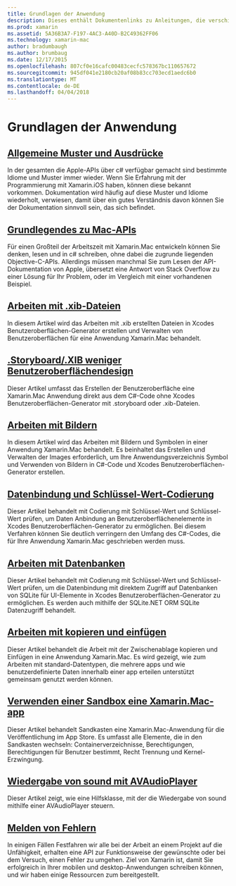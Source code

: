 ```yaml
---
title: Grundlagen der Anwendung
description: Dieses enthält Dokumentenlinks zu Anleitungen, die verschiedenen Konzepte erforderlich, um zu verstehen, beim Entwickeln von Anwendungen Xamarin.Mac beschrieben.
ms.prod: xamarin
ms.assetid: 5A36B3A7-F197-4AC3-A40D-B2C49362FF06
ms.technology: xamarin-mac
author: bradumbaugh
ms.author: brumbaug
ms.date: 12/17/2015
ms.openlocfilehash: 807cf0e16cafc00483cecfc578367bc110657672
ms.sourcegitcommit: 945df041e2180cb20af08b83cc703ecd1aedc6b0
ms.translationtype: MT
ms.contentlocale: de-DE
ms.lasthandoff: 04/04/2018
---
```

# <a name="application-fundamentals"></a>Grundlagen der Anwendung

## <a name="common-patterns-and-idiomsmacapp-fundamentalspatternsmd"></a>[Allgemeine Muster und Ausdrücke](~/mac/app-fundamentals/patterns.md)

In der gesamten die Apple-APIs über c# verfügbar gemacht sind bestimmte Idiome und Muster immer wieder. Wenn Sie Erfahrung mit der Programmierung mit Xamarin.iOS haben, können diese bekannt vorkommen. Dokumentation wird häufig auf diese Muster und Idiome wiederholt, verwiesen, damit über ein gutes Verständnis davon können Sie der Dokumentation sinnvoll sein, das sich befindet.

## <a name="understanding-mac-apismacapp-fundamentalsmac-apismd"></a>[Grundlegendes zu Mac-APIs](~/mac/app-fundamentals/mac-apis.md)

Für einen Großteil der Arbeitszeit mit Xamarin.Mac entwickeln können Sie denken, lesen und in c# schreiben, ohne dabei die zugrunde liegenden Objective-C-APIs. Allerdings müssen manchmal Sie zum Lesen der API-Dokumentation von Apple, übersetzt eine Antwort von Stack Overflow zu einer Lösung für Ihr Problem, oder im Vergleich mit einer vorhandenen Beispiel.

## <a name="working-with-xib-filesmacapp-fundamentalsxibmd"></a>[Arbeiten mit .xib-Dateien](~/mac/app-fundamentals/xib.md)

In diesem Artikel wird das Arbeiten mit .xib erstellten Dateien in Xcodes Benutzeroberflächen-Generator erstellen und Verwalten von Benutzeroberflächen für eine Anwendung Xamarin.Mac behandelt.

## <a name="storyboardxib-less-user-interface-designmacapp-fundamentalsxibless-uimd"></a>[.Storyboard/.XIB weniger Benutzeroberflächendesign](~/mac/app-fundamentals/xibless-ui.md)

Dieser Artikel umfasst das Erstellen der Benutzeroberfläche eine Xamarin.Mac Anwendung direkt aus dem C#-Code ohne Xcodes Benutzeroberflächen-Generator mit .storyboard oder .xib-Dateien.

## <a name="working-with-imagesmacapp-fundamentalsimagemd"></a>[Arbeiten mit Bildern](~/mac/app-fundamentals/image.md)

In diesem Artikel wird das Arbeiten mit Bildern und Symbolen in einer Anwendung Xamarin.Mac behandelt. Es beinhaltet das Erstellen und Verwalten der Images erforderlich, um Ihre Anwendungsverzeichnis Symbol und Verwenden von Bildern in C#-Code und Xcodes Benutzeroberflächen-Generator erstellen.

## <a name="data-binding-and-key-value-codingmacapp-fundamentalsdatabindingmd"></a>[Datenbindung und Schlüssel-Wert-Codierung](~/mac/app-fundamentals/databinding.md)

Dieser Artikel behandelt mit Codierung mit Schlüssel-Wert und Schlüssel-Wert prüfen, um Daten Anbindung an Benutzeroberflächenelemente in Xcodes Benutzeroberflächen-Generator zu ermöglichen. Bei diesem Verfahren können Sie deutlich verringern den Umfang des C#-Codes, die für Ihre Anwendung Xamarin.Mac geschrieben werden muss. 

## <a name="working-with-databasesmacapp-fundamentalsdatabasesmd"></a>[Arbeiten mit Datenbanken](~/mac/app-fundamentals/databases.md)

Dieser Artikel behandelt mit Codierung mit Schlüssel-Wert und Schlüssel-Wert prüfen, um die Datenbindung mit direktem Zugriff auf Datenbanken von SQLite für UI-Elemente in Xcodes Benutzeroberflächen-Generator zu ermöglichen. Es werden auch mithilfe der SQLite.NET ORM SQLite Datenzugriff behandelt.

## <a name="working-with-copy-and-pastemacapp-fundamentalscopy-pastemd"></a>[Arbeiten mit kopieren und einfügen](~/mac/app-fundamentals/copy-paste.md)

Dieser Artikel behandelt die Arbeit mit der Zwischenablage kopieren und Einfügen in eine Anwendung Xamarin.Mac. Es wird gezeigt, wie zum Arbeiten mit standard-Datentypen, die mehrere apps und wie benutzerdefinierte Daten innerhalb einer app erteilen unterstützt gemeinsam genutzt werden können.

## <a name="sandboxing-a-xamarinmac-appmacapp-fundamentalssandboxingmd"></a>[Verwenden einer Sandbox eine Xamarin.Mac-app](~/mac/app-fundamentals/sandboxing.md)

Dieser Artikel behandelt Sandkasten eine Xamarin.Mac-Anwendung für die Veröffentlichung im App Store. Es umfasst alle Elemente, die in den Sandkasten wechseln: Containerverzeichnisse, Berechtigungen, Berechtigungen für Benutzer bestimmt, Recht Trennung und Kernel-Erzwingung.

## <a name="playing-sound-with-avaudioplayermacapp-fundamentalssoundsmd"></a>[Wiedergabe von sound mit AVAudioPlayer](~/mac/app-fundamentals/sounds.md)

Dieser Artikel zeigt, wie eine Hilfsklasse, mit der die Wiedergabe von sound mithilfe einer AVAudioPlayer steuern.

## <a name="reporting-bugsmacapp-fundamentalstroubleshootingmd"></a>[Melden von Fehlern](~/mac/app-fundamentals/troubleshooting.md)

In einigen Fällen Festfahren wir alle bei der Arbeit an einem Projekt auf die Unfähigkeit, erhalten eine API zur Funktionsweise der gewünschte oder bei dem Versuch, einen Fehler zu umgehen. Ziel von Xamarin ist, damit Sie erfolgreich in Ihrer mobilen und desktop-Anwendungen schreiben können, und wir haben einige Ressourcen zum bereitgestellt.
